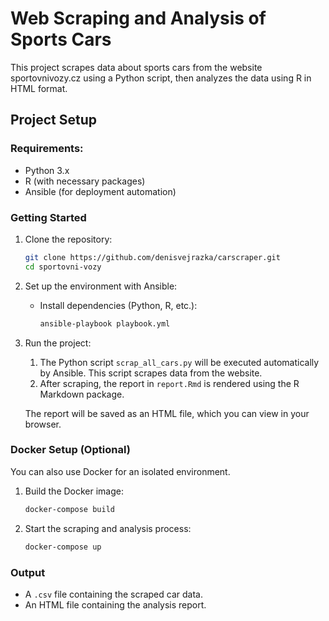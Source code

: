 # Web Scraping and Analysis of Sports Cars

This project scrapes data about sports cars from the website sportovnivozy.cz using a Python script, then analyzes the data using R in HTML format.

## Project Setup

### Requirements:
- Python 3.x
- R (with necessary packages)
- Ansible (for deployment automation)

### Getting Started

1. Clone the repository:

    ```bash
    git clone https://github.com/denisvejrazka/carscraper.git
    cd sportovni-vozy
    ```

2. Set up the environment with Ansible:

    - Install dependencies (Python, R, etc.):

      ```bash
      ansible-playbook playbook.yml
      ```

3. Run the project:

    1. The Python script `scrap_all_cars.py` will be executed automatically by Ansible. This script scrapes data from the website.
    2. After scraping, the report in `report.Rmd` is rendered using the R Markdown package.

    The report will be saved as an HTML file, which you can view in your browser.

### Docker Setup (Optional)

You can also use Docker for an isolated environment.

1. Build the Docker image:

    ```bash
    docker-compose build
    ```

2. Start the scraping and analysis process:

    ```bash
    docker-compose up
    ```

### Output

- A `.csv` file containing the scraped car data.
- An HTML file containing the analysis report.